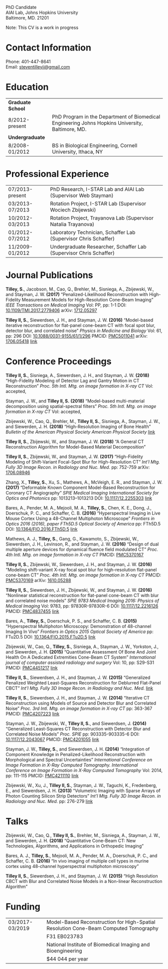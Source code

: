 PhD Candidate  
AIAI Lab, Johns Hopkins University  
Baltimore, MD. 21201

Note: This CV is a work in progress

# Contact Information

Phone: 401-447-8641  
Email:
<steventilleyii@gmail.com>

# Education

|                     |                                                                                                  |
| :------------------ | ------------------------------------------------------------------------------------------------ |
| **Graduate School** |                                                                                                  |
| 8/2012-present      | PhD Program in the Department of Biomedical Engineering Johns Hopkins University, Baltimore, MD. |
| **Undergraduate**   |                                                                                                  |
| 8/2008-01/2012      | BS in Biological Engineering, Cornell University, Ithaca, NY                                     |

# Professional Experience

|                 |                                                                    |
| :-------------- | :----------------------------------------------------------------- |
| 07/2013-present | PhD Research, I-STAR Lab and AIAI Lab (Supervisor Web Stayman)     |
| 03/2013-07/2013 | Rotation Project, I-STAR Lab (Supervisor Wociech Zbijewski)        |
| 10/2012-03/2013 | Rotation Project, Trayanova Lab (Supervisor Natalia Trayanova)     |
| 01/2012-07/2012 | Laboratory Technician, Schaffer Lab (Supervisor Chris Schaffer)    |
| 11/2009-01/2012 | Undergraduate Researcher, Schaffer Lab (Supervisor Chris Schaffer) |

# Journal Publications

**Tilley, S.**, Jacobson, M., Cao, Q., Brehler, M., Sisniega, A.,
Zbijewski, W., and Stayman, J. W. **(2017)** “Penalized-Likelihood
Reconstruction with High-Fidelity Measurement Models for High-Resolution
Cone-Beam Imaging” *IEEE Transactions on Medical Imaging* Vol: PP, pp:
1-1 DOI:
[10.1109/TMI.2017.2779406](https://doi.org/10.1109/TMI.2017.2779406)
arXiv: [1712.05297](https://arxiv.org/abs/1712.05297)

**Tilley II, S.**, Siewerdsen, J. H., and Stayman, J. W. **(2016)**
“Model-based iterative reconstruction for flat-panel cone-beam CT with
focal spot blur, detector blur, and correlated noise” *Physics in
Medicine and Biology* Vol: 61, pp: 296 DOI:
[10.1088/0031-9155/61/1/296](https://doi.org/10.1088/0031-9155/61/1/296)
PMCID:
[PMC5011041](https://www.ncbi.nlm.nih.gov/pmc/articles/PMC5011041)
arXiv: [1706.05418](https://arxiv.org/abs/1706.05418)
[link](http://stacks.iop.org/0031-9155/61/i=1/a=296)

# Conference Proceedings

**Tilley II, S.**, Sisniega, A., Siewerdsen, J. H., and Stayman, J. W.
**(2018)** “High-Fidelity Modeling of Detector Lag and Gantry Motion in
CT Reconstruction” *Proc. 5th Intl. Mtg. on image formation in X-ray CT*
Vol: accepted,

Stayman, J. W., and **Tilley II, S.** **(2018)** “Model-based
multi-material decomposition using spatial-spectral filters” *Proc. 5th
Intl. Mtg. on image formation in X-ray CT* Vol: accepted,

Zbijewski, W., Cao, Q., Brehler, M., **Tilley II, S.**, Sisniega, A.,
Stayman, J. W., and Siewerden, J. H. **(2018)** “High-Resolution Imaging
of Bone Health” *Bulletin of the American Physical Society* *American
Physical Society*
[link](http://meetings.aps.org/Meeting/MAR18/Session/H32.5)

**Tilley II, S.**, Zbijewski, W., and Stayman, J. W. **(2018)** “A
General CT Reconstruction Algorithm for Model-Based Material
Decomposition”

**Tilley II, S.**, Zbijewski, W., and Stayman, J. W. **(2017)**
“High-Fidelity Modeling of Shift-Variant Focal-Spot Blur for
High-Resolution CT” *Int’l Mtg. Fully 3D Image Recon. in Radiology and
Nuc. Med.* pp: 752-759 arXiv:
[1706.08946](https://arxiv.org/abs/1706.08946)

Zhang, X., **Tilley, S.**, Xu, S., Mathews, A., McVeigh, E. R., and
Stayman, J. W. **(2017)** “Deformable Known Component Model-Based
Reconstruction for Coronary CT Angiography” *SPIE Medical Imaging*
*International Society for Optics and Photonics* pp: 1013213–1013213
DOI: [10.1117/12.2255303](https://doi.org/10.1117/12.2255303)
[link](http://proceedings.spiedigitallibrary.org/pdfaccess.ashx?url=/data/conferences/spiep/91903/1013213.pdf)

Bares, A., Pender, M. A., Mejooli, M. A., **Tilley, S.**, Chen, K. E.,
Dong, J., Doerschuk, P. C., and Schaffer, C. B. **(2016)**
“Hyperspectral Imaging in Live Mouse Cortex Using a 48-Channel
Multiphoton Microscope” *Frontiers in Optics 2016 (2016), paper FTh5D.5*
*Optical Society of America* pp: FTh5D.5 DOI:
[10.1364/FIO.2016.FTh5D.5](https://doi.org/10.1364/FIO.2016.FTh5D.5)
[link](https://www.osapublishing.org/abstract.cfm?uri=FiO-2016-FTh5D.5)

Mathews, A. J., **Tilley, S.**, Gang, G., Kawamoto, S., Zbijewski, W.,
Siewerdsen, J. H., Levinson, R., and Stayman, J. W. **(2016)** “Design
of dual multiple aperture devices for dynamical fluence field modulated
CT” *Proc. 4th Intl. Mtg. on image formation in X-ray CT* PMCID:
[PMC5370167](https://www.ncbi.nlm.nih.gov/pmc/articles/PMC5370167)

**Tilley II, S.**, Zbijewski, W., Siewerdsen, J. H., and Stayman, J. W.
**(2016)** “Modeling shift-variant X-ray focal spot blur for
high-resolution flat-panel cone-beam CT” *Proc. 4th Intl. Mtg. on image
formation in X-ray CT* PMCID:
[PMC5370169](https://www.ncbi.nlm.nih.gov/pmc/articles/PMC5370169)
arXiv: [1610.05288](https://arxiv.org/abs/1610.05288)

**Tilley II, S.**, Siewerdsen, J. H., Zbijewski, W., and Stayman, J. W.
**(2016)** “Nonlinear statistical reconstruction for flat-panel
cone-beam CT with blur and correlated noise models” *SPIE 9783 Medical
Imaging 2016: Physics of Medical Imaging* Vol: 9783, pp: 97830R-97830R-6
DOI: [10.1117/12.2216126](https://doi.org/10.1117/12.2216126) PMCID:
[PMC4837455](https://www.ncbi.nlm.nih.gov/pmc/articles/PMC4837455)
[link](https://www.spiedigitallibrary.org/conference-proceedings-of-spie/9783/1/Nonlinear-statistical-reconstruction-for-flat-panel-cone-beam-CT-with/10.1117/12.2216126.short)

Bares, A., **Tilley, S.**, Doerschuk, P. S., and Schaffer, C. B.
**(2015)** “Hyperspectral Multiphoton Microscopy: Demonstration of
48-channel Imaging In Vivo” *Frontiers in Optics 2015* *Optical Society
of America* pp: FTu2D.5 DOI:
[10.1364/FIO.2015.FTu2D.5](https://doi.org/10.1364/FIO.2015.FTu2D.5)
[link](https://www.osapublishing.org/abstract.cfm?URI=FiO-2015-FTu2D.5)

Zbijewski, W., Cao, Q., **Tilley, S.**, Sisniega, A., Stayman, J. W.,
Yorkston, J., and Siewerden, J. H. **(2015)** “Quantitative Assessment
Of Bone And Joint Health On A Dedicated Extremities Cone-Beam CT System”
*International journal of computer assisted radiology and surgery* Vol:
10, pp: S29-S31 PMCID:
[PMC4451217](https://www.ncbi.nlm.nih.gov/pmc/articles/PMC4451217)
[link](https://www.ncbi.nlm.nih.gov/pmc/articles/PMC4451217/)

**Tilley II, S.**, Siewerdsen, J. H., and Stayman, J. W. **(2015)**
“Generalized Penalized Weighted Least-Squares Reconstruction for
Deblurred Flat-Panel CBCT” *Int’l Mtg. Fully 3D Image Recon. in
Radiology and Nuc. Med.*
[link](http://aiai.jhu.edu/papers/Fully3D2015_tilley.pdf)

**Tilley II, S.**, Siewerdsen, J. H., and Stayman, J. W. **(2014)**
“Iterative CT Reconstruction using Models of Source and Detector Blur
and Correlated Noise” *Proc. 3rd Intl. Mtg. on image formation in X-ray
CT* pp: 363-367 PMCID:
[PMC4207223](https://www.ncbi.nlm.nih.gov/pmc/articles/PMC4207223)
[link](http://www.ucair.med.utah.edu/CTmeeting/ProceedingsCTMeeting2014.pdf)

Stayman, J. W., Zbijewski, W., **Tilley II, S.**, and Siewerdsen, J.
**(2014)** “Generalized Least-Squares CT Reconstruction with Detector
Blur and Correlated Noise Models” *Proc. SPIE* pp: 903335-903335-6 DOI:
[10.1117/12.2043067](https://doi.org/10.1117/12.2043067) PMCID:
[PMC4201055](https://www.ncbi.nlm.nih.gov/pmc/articles/PMC4201055)
[link](http://dx.doi.org/10.1117/12.2043067)

Stayman, J. W., **Tilley, S.**, and Siewerdsen, J. H. **(2014)**
“Integration of Component Knowledge in Penalized-Likelihood
Reconstruction with Morphological and Spectral Uncertainties”
*International Conference on Image Formation in X-Ray Computed
Tomography. International Conference on Image Formation in X-Ray
Computed Tomography* Vol: 2014, pp: 111-115 PMCID:
[PMC4211110](https://www.ncbi.nlm.nih.gov/pmc/articles/PMC4211110)
[link](https://www.ncbi.nlm.nih.gov/pmc/articles/PMC4211110/)

Zbijewski, W., Xu, J., **Tilley II, S.**, Stayman, J. W., Taguchi, K.,
Fredenberg, E., and Siewerdsen, J. H. **(2013)** “Volumetric Imaging
with Sparse Arrays of Photon Counting Silicon Strip Detectors” *Int’l
Mtg. Fully 3D Image Recon. in Radiology and Nuc. Med.* pp: 276-279
[link](http://www.fully3d.org/2013/Fully3D2013Proceedings.pdf)

# Talks

Zbijewski, W., Cao, Q., **Tilley II, S.**, Brehler, M., Sisniega, A.,
Stayman, J. W., and Siewerden, J. H. **(2018)** “Quantitative Cone-Beam
CT: New Technologies, Algorithms, and Applications in Orthopedic
Imaging”

Bares, A. J., **Tilley, S.**, Mejooli, M. A., Pender, M. A., Doerschuk,
P. C., and Schaffer, C. B. **(2016)** “In vivo imaging of multiple cell
types in murine cortex using 48-channel hyperspectral multiphoton
microscopy”

**Tilley II, S.**, Siewerdsen, J. H., and Stayman, J. W. **(2015)**
“High Resolution CBCT with Blur and Correlated Noise Models in a
Non-linear Reconstruction
Algorithm”

# Funding

|                 |                                                                                      |
| :-------------- | :----------------------------------------------------------------------------------- |
| 03/2017-03/2019 | Model-Based Reconstruction for High-Spatial Resolution Cone-Beam Computed Tomography |
|                 | F31 EB023783                                                                         |
|                 | National Institute of Biomedical Imaging and Bioengineering                          |
|                 | $44 044 per year                                                                     |
